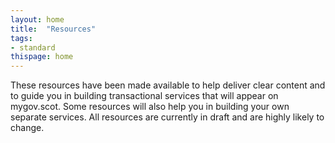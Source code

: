 ```yaml
---
layout: home
title:  "Resources"
tags:
- standard
thispage: home
---
```


These resources have been made available to help deliver clear content and to guide you in building transactional services that will appear on mygov.scot. Some resources will also help you in building your own separate services. All resources are currently in draft and are highly likely to change.
